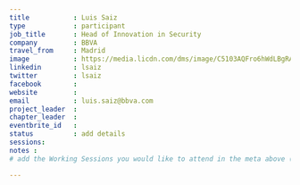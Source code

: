 ```yaml
---
title           : Luis Saiz
type            : participant
job_title       : Head of Innovation in Security
company         : BBVA
travel_from     : Madrid
image           : https://media.licdn.com/dms/image/C5103AQFro6hWdLBgRA/profile-displayphoto-shrink_200_200/0?e=1562803200&v=beta&t=CBKnYLnqPpu2gkeITwixE9frwOFZL5te07a6_Q58pEs
linkedin        : lsaiz
twitter         : lsaiz
facebook        :
website         :
email           : luis.saiz@bbva.com
project_leader  :
chapter_leader  :
eventbrite_id   :
status          : add details
sessions:
notes :
# add the Working Sessions you would like to attend in the meta above (use the session's title) e.g. sessions (one per line): -Security Playbooks Diagrams -Hackathon Daily Sessions

---
```


<!-- put more details about participant here -->
